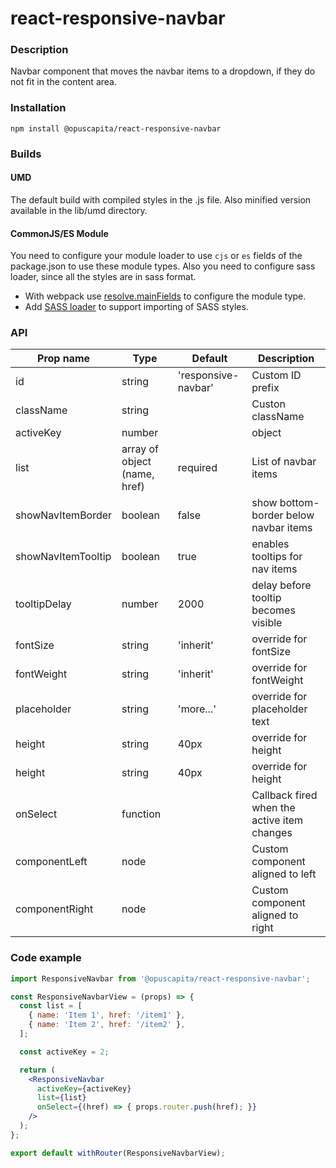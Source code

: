 # react-responsive-navbar

### Description
Navbar component that moves the navbar items to a dropdown, if they do not fit in the content area.

### Installation
```
npm install @opuscapita/react-responsive-navbar
```

### Builds
#### UMD
The default build with compiled styles in the .js file. Also minified version available in the lib/umd directory.
#### CommonJS/ES Module
You need to configure your module loader to use `cjs` or `es` fields of the package.json to use these module types.
Also you need to configure sass loader, since all the styles are in sass format.
* With webpack use [resolve.mainFields](https://webpack.js.org/configuration/resolve/#resolve-mainfields) to configure the module type.
* Add [SASS loader](https://github.com/webpack-contrib/sass-loader) to support importing of SASS styles.

### API
| Prop name          | Type                         | Default             | Description                                 |
| ------------------ | ---------------------------- | ------------------- | ------------------------------------------- |
| id                 | string                       | 'responsive-navbar' | Custom ID prefix                            |
| className          | string                       |                     | Custon className                            |
| activeKey          | number || object             | required            | Navbar item to be active initially          |
| list               | array of object (name, href) | required            | List of navbar items                        |
| showNavItemBorder  | boolean                      | false               | show bottom-border below navbar items       |
| showNavItemTooltip | boolean                      | true                | enables tooltips for nav items              |
| tooltipDelay       | number                       | 2000                | delay before tooltip becomes visible        |
| fontSize           | string                       | 'inherit'           | override for fontSize                       |
| fontWeight         | string                       | 'inherit'           | override for fontWeight                     |
| placeholder        | string                       | 'more...'           | override for placeholder text               |
| height             | string                       | 40px                | override for height                         |
| height             | string                       | 40px                | override for height                         |
| onSelect           | function                     |                     | Callback fired when the active item changes |
| componentLeft      | node                         |                     | Custom component aligned to left            |
| componentRight     | node                         |                     | Custom component aligned to right           |

### Code example
```jsx
import ResponsiveNavbar from '@opuscapita/react-responsive-navbar';

const ResponsiveNavbarView = (props) => {
  const list = [
    { name: 'Item 1', href: '/item1' },
    { name: 'Item 2', href: '/item2' },
  ];

  const activeKey = 2;

  return (
    <ResponsiveNavbar
      activeKey={activeKey}
      list={list}
      onSelect={(href) => { props.router.push(href); }}
    />
  );
};

export default withRouter(ResponsiveNavbarView);
```
